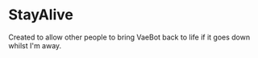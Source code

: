 # StayAlive
Created to allow other people to bring VaeBot back to life if it goes down whilst I'm away.
